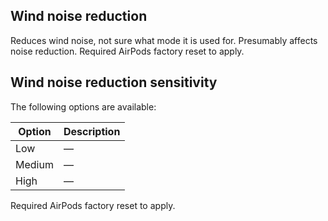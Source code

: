 ## Wind noise reduction

Reduces wind noise, not sure what mode it is used for. Presumably affects noise reduction. Required AirPods factory reset to apply.

## Wind noise reduction sensitivity

The following options are available:

| Option | Description |
| ------ | ----------- |
| Low    | —           |
| Medium | —           |
| High   | —           |

Required AirPods factory reset to apply.